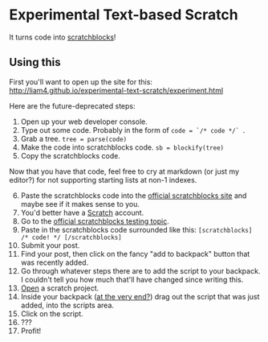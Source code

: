 # Experimental Text-based Scratch

It turns code into [scratchblocks](https://github.com/tjvr/scratchblocks/)!

## Using this

First you'll want to open up the site for this: http://liam4.github.io/experimental-text-scratch/experiment.html

Here are the future-deprecated steps:

1. Open up your web developer console.
2. Type out some code. Probably in the form of ```code = `/* code */` ```.
3. Grab a tree. `tree = parse(code)`
4. Make the code into scratchblocks code. `sb = blockify(tree)`
5. Copy the scratchblocks code.

Now that you have that code, feel free to cry at markdown (or just my editor?) for not supporting starting lists at non-1 indexes.

6. Paste the scratchblocks code into the [official scratchblocks site](http://scratchblocks.github.io/) and maybe see if it makes sense to you.
7. You'd better have a [Scratch](https://scratch.mit.edu/) account.
8. Go to the [official scratchblocks testing topic](https://scratch.mit.edu/discuss/topic/14778/).
9. Paste in the scratchblocks code surrounded like this: `[scratchblocks] /* code! */ [/scratchblocks]`
10. Submit your post.
11. Find your post, then click on the fancy "add to backpack" button that was recently added.
12. Go through whatever steps there are to add the script to your backpack. I couldn't tell you how much that'll have changed since writing this.
13. [Open](scratch.mit.edu/projects/editor) a scratch project.
14. Inside your backpack ([at the very end?](https://github.com/tjvr/scratchblocks/issues/161)) drag out the script that was just added, into the scripts area.
15. Click on the script.
16. ???
17. Profit!
